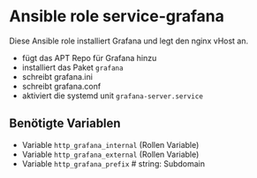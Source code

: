 # Ansible role service-grafana

Diese Ansible role installiert Grafana und legt den nginx vHost an.

- fügt das APT Repo für Grafana hinzu
- installiert das Paket `grafana`
- schreibt grafana.ini
- schreibt grafana.conf
- aktiviert die systemd unit `grafana-server.service`

## Benötigte Variablen
- Variable `http_grafana_internal` (Rollen Variable)
- Variable `http_grafana_external` (Rollen Variable)
- Variable `http_grafana_prefix` # string: Subdomain
